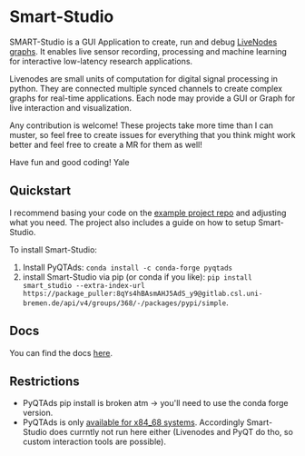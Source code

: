 # Smart-Studio

SMART-Studio is a GUI Application to create, run and debug [LiveNodes graphs](https://livenodes.pages.csl.uni-bremen.de/livenodes/).
It enables live sensor recording, processing and machine learning for interactive low-latency research applications.

Livenodes are small units of computation for digital signal processing in python. They are connected multiple synced channels to create complex graphs for real-time applications. Each node may provide a GUI or Graph for live interaction and visualization.

Any contribution is welcome! These projects take more time than I can muster, so feel free to create issues for everything that you think might work better and feel free to create a MR for them as well!

Have fun and good coding!
Yale


## Quickstart

I recommend basing your code on the [example project repo](https://gitlab.csl.uni-bremen.de/livenodes/example-project) and adjusting what you need. The project also includes a guide on how to setup Smart-Studio.

To install Smart-Studio:
1. Install PyQTAds: `conda install -c conda-forge pyqtads`
2. install Smart-Studio via pip (or conda if you like): `pip install smart_studio --extra-index-url https://package_puller:8qYs4hBAsmAHJ5AdS_y9@gitlab.csl.uni-bremen.de/api/v4/groups/368/-/packages/pypi/simple`.

## Docs

You can find the docs [here](https://livenodes.pages.csl.uni-bremen.de/smart-studio/index.html).

## Restrictions

- PyQTAds pip install is broken atm -> you'll need to use the conda forge version.
- PyQTAds is only [available for x84_68 systems](https://github.com/conda-forge/pyqtads-feedstock/issues/46). Accordingly Smart-Studio does currntly not run here either (Livenodes and PyQT do tho, so custom interaction tools are possible).
